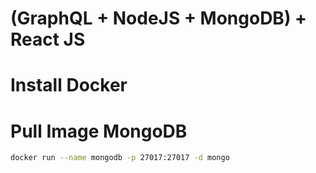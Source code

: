 # (GraphQL + NodeJS + MongoDB) + React JS

# Install Docker

# Pull Image MongoDB

```sh
docker run --name mongodb -p 27017:27017 -d mongo
```
